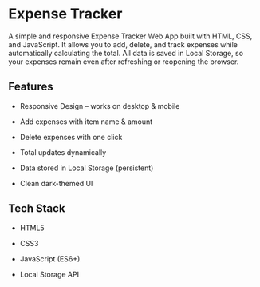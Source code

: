 # Expense Tracker

A simple and responsive Expense Tracker Web App built with HTML, CSS, and JavaScript.
It allows you to add, delete, and track expenses while automatically calculating the total.
All data is saved in Local Storage, so your expenses remain even after refreshing or reopening the browser.


## Features

- Responsive Design – works on desktop & mobile

- Add expenses with item name & amount

- Delete expenses with one click

- Total updates dynamically

- Data stored in Local Storage (persistent)

- Clean dark-themed UI

## Tech Stack

- HTML5

- CSS3

- JavaScript (ES6+)

- Local Storage API
